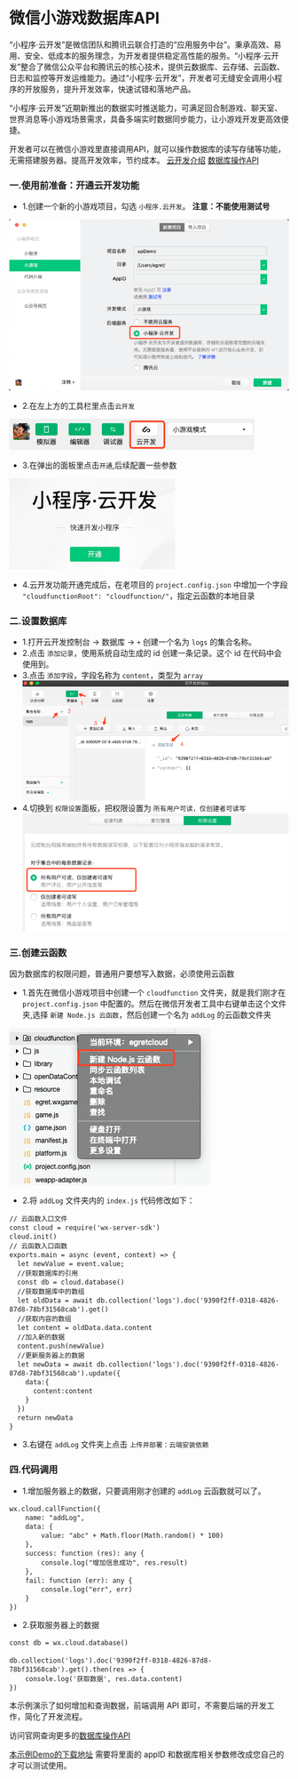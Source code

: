 # 微信小游戏数据库API
“小程序·云开发”是微信团队和腾讯云联合打造的“应用服务中台”。秉承高效、易用、安全、低成本的服务理念，为开发者提供稳定高性能的服务。“小程序·云开发”整合了微信公众平台和腾讯云的核心技术，提供云数据库、云存储、云函数、日志和监控等开发运维能力。通过“小程序·云开发”，开发者可无缝安全调用小程序的开放服务，提升开发效率，快速试错和落地产品。


“小程序·云开发”近期新推出的数据实时推送能力，可满足回合制游戏、聊天室、世界消息等小游戏场景需求，具备多端实时数据同步能力，让小游戏开发更高效便捷。

开发者可以在微信小游戏里直接调用API，就可以操作数据库的读写存储等功能，无需搭建服务器。提高开发效率，节约成本。
[云开发介绍](https://developers.weixin.qq.com/minigame/dev/wxcloud/basis/getting-started.html) [数据库操作API](https://developers.weixin.qq.com/minigame/dev/wxcloud/reference-client-api/database/)

### 一.使用前准备：开通云开发功能   
* 1.创建一个新的小游戏项目，勾选 `小程序.云开发`。 **注意：不能使用测试号**

![](p1.png)

* 2.在左上方的工具栏里点击`云开发`

![](p2.png)

* 3.在弹出的面板里点击`开通`,后续配置一些参数

![](p3.png)

* 4.云开发功能开通完成后，在老项目的 `project.config.json` 中增加一个字段 `"cloudfunctionRoot": "cloudfunction/"`，指定云函数的本地目录

### 二.设置数据库
* 1.打开云开发控制台 -> 数据库 -> `+` 创建一个名为 `logs` 的集合名称。
* 2.点击 `添加记录`，使用系统自动生成的 id 创建一条记录。这个 id 在代码中会使用到。
* 3.点击 `添加字段`，字段名称为 `content`，类型为 `array`
![](p4.png)
* 4.切换到 `权限设置`面板，把权限设置为 `所有用户可读，仅创建者可读写`
![](p5.png)


### 三.创建云函数
因为数据库的权限问题，普通用户要想写入数据，必须使用云函数

* 1.首先在微信小游戏项目中创建一个 `cloudfunction` 文件夹，就是我们刚才在 `project.config.json` 中配置的。然后在微信开发者工具中右键单击这个文件夹,选择 `新建 Node.js 云函数`，然后创建一个名为 `addLog` 的云函数文件夹

![](p6.png)


* 2.将 `addLog` 文件夹内的 `index.js` 代码修改如下：

```
// 云函数入口文件
const cloud = require('wx-server-sdk')
cloud.init()
// 云函数入口函数
exports.main = async (event, context) => {
  let newValue = event.value;
  //获取数据库的引用
  const db = cloud.database()
  //获取数据库中的数组
  let oldData = await db.collection('logs').doc('9390f2ff-0318-4826-87d8-78bf31568cab').get()
  //获取内容的数组
  let content = oldData.data.content
  //加入新的数据
  content.push(newValue)
  //更新服务器上的数据
  let newData = await db.collection('logs').doc('9390f2ff-0318-4826-87d8-78bf31568cab').update({
    data:{
      content:content
    }
  })
  return newData
}
```
* 3.右键在 `addLog` 文件夹上点击 `上传并部署：云端安装依赖`




### 四.代码调用
* 1.增加服务器上的数据，只要调用刚才创建的 `addLog` 云函数就可以了。

```
wx.cloud.callFunction({
    name: "addLog",
    data: {
        value: "abc" + Math.floor(Math.random() * 100)
    },
    success: function (res): any {
        console.log("增加信息成功", res.result)
    },
    fail: function (err): any {
        console.log("err", err)
    }
})
```
* 2.获取服务器上的数据

```
const db = wx.cloud.database()

db.collection('logs').doc('9390f2ff-0318-4826-87d8-78bf31568cab').get().then(res => {
    console.log('获取数据', res.data.content)
})
```

本示例演示了如何增加和查询数据，前端调用 API 即可，不需要后端的开发工作，简化了开发流程。


访问官网查询更多的[数据库操作API](https://developers.weixin.qq.com/minigame/dev/wxcloud/reference-client-api/database/)

[本示例Demo的下载地址](http://tool.egret-labs.org/DocZip/engine/tencent/cloudapi.zip) 需要将里面的 appID 和数据库相关参数修改成您自己的才可以测试使用。